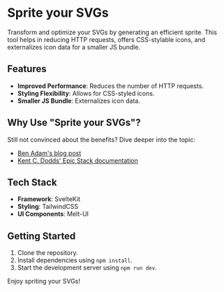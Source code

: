 # Sprite your SVGs

Transform and optimize your SVGs by generating an efficient sprite. This tool helps in reducing HTTP requests, offers CSS-stylable icons, and externalizes icon data for a smaller JS bundle.

## Features

- **Improved Performance**: Reduces the number of HTTP requests.
- **Styling Flexibility**: Allows for CSS-styled icons.
- **Smaller JS Bundle**: Externalizes icon data.

## Why Use "Sprite your SVGs"?

Still not convinced about the benefits? Dive deeper into the topic:

- [Ben Adam's blog post](https://benadam.me/thoughts/react-svg-sprites/)
- [Kent C. Dodds' Epic Stack documentation](https://github.com/epicweb-dev/epic-stack/blob/2c2a65d7e8d27c0e4e9bb00534d136a43a9d804d/docs/decisions/020-icons.md)

## Tech Stack

- **Framework**: SvelteKit
- **Styling**: TailwindCSS
- **UI Components**: Melt-UI

## Getting Started

1. Clone the repository.
2. Install dependencies using `npm install`.
3. Start the development server using `npm run dev`.

Enjoy spriting your SVGs!
